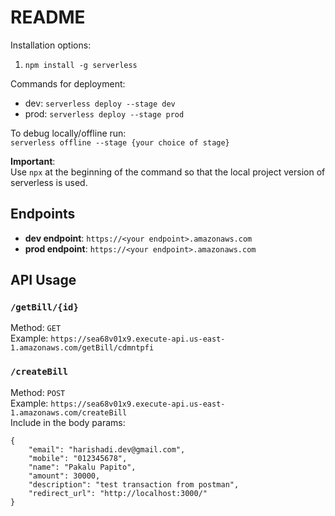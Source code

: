 # README

Installation options: 
1. `npm install -g serverless`

Commands for deployment:
- dev: `serverless deploy --stage dev`
- prod: `serverless deploy --stage prod`

To debug locally/offline run:<br />
`serverless offline --stage {your choice of stage}`

**Important**:<br />
Use `npx` at the beginning of the command so that the local project version of serverless is used.

## Endpoints
- **dev endpoint**: `https://<your endpoint>.amazonaws.com`
- **prod endpoint**: `https://<your endpoint>.amazonaws.com`

## API Usage

### `/getBill/{id}`
Method: `GET`<br />
Example: `https://sea68v01x9.execute-api.us-east-1.amazonaws.com/getBill/cdmntpfi`

### `/createBill`
Method: `POST`<br />
Example: `https://sea68v01x9.execute-api.us-east-1.amazonaws.com/createBill`<br />
Include in the body params:
```
{
	"email": "harishadi.dev@gmail.com",
	"mobile": "012345678",
	"name": "Pakalu Papito",
	"amount": 30000,
	"description": "test transaction from postman",
	"redirect_url": "http://localhost:3000/"
}
```

